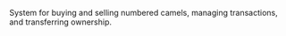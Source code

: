   System for buying and selling numbered camels, managing transactions, and transferring ownership. 
